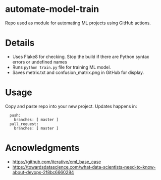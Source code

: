 # automate-model-train
Repo used as module for automating ML projects using GitHub actions.

# Details

- Uses Flake8 for checking. Stop the build if there are Python syntax errors or undefined names
- Runs ```python train.py``` file for training ML model.
- Saves metrix.txt and confusion_matrix.png in GitHub for display.

# Usage

Copy and paste repo into your new project. Updates happens in:
```
  push:
    branches: [ master ]
  pull_request:
    branches: [ master ]
```

# Acnowledgments
- https://github.com/iterative/cml_base_case
- https://towardsdatascience.com/what-data-scientists-need-to-know-about-devops-2f8bc6660284
